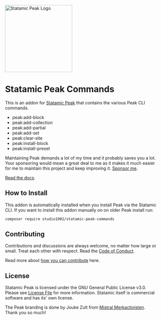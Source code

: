 <img class="margin-bottom: 1rem;" src="https://cdn.studio1902.nl/assets/statamic-peak/statamic-peak-logo.png?v=3" width="220" alt="Statamic Peak Logo" />

# Statamic Peak Commands

This is an addon for [Statamic Peak](https://github.com/studio1902/statamic-peak) that contains the various Peak CLI commands.

* peak:add-block
* peak:add-collection
* peak:add-partial
* peak:add-set
* peak:clear-site
* peak:install-block
* peak:install-preset

Maintaining Peak demands a lot of my time and it probably saves you a lot. Your sponsoring would mean a great deal to me as it makes it much easier for me to maintain this project and keep improving it. [Sponsor me](https://github.com/sponsors/studio1902).

[Read the docs](https://peak.1902.studio).

## How to Install

This addon is automatically installed when you install Peak via the Statamic CLI. If you want to install this addon manually on on older Peak install run:

``` bash
composer require studio1902/statamic-peak-commands
```

## Contributing
Contributions and discussions are always welcome, no matter how large or small. Treat each other with respect. Read the [Code of Conduct](https://github.com/studio1902/statamic-peak-commands/blob/main/.github/CODE_OF_CONDUCT.md).

Read more about [how you can contribute](https://peak.1902.studio/other/contributing.html) here.

## License
Statamic Peak is licensed under the GNU General Public License v3.0. Please see [License File](LICENSE.md) for more information. Statamic itself is commercial software and has its' own license.

The Peak branding is done by Jouke Zult from [Mistral Merkactivisten](https://mistralmerkactivisten.nl). Thank you so much!
